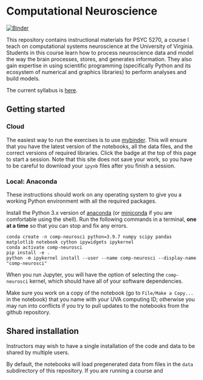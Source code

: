 
# Computational Neuroscience

[![Binder](https://mybinder.org/badge.svg)](https://mybinder.org/v2/gh/melizalab/comp-neurosci.git/master)

This repository contains instructional materials for PSYC 5270, a course I teach on computational systems neuroscience at the University of Virginia. Students in this course learn how to process neuroscience data and model the way the brain processes, stores, and generates information. They also gain expertise in using scientific programming (specifically Python and its ecosystem of numerical and graphics libraries) to perform analyses and build models.

The current syllabus is [here](resources/syllabus.pdf).

## Getting started

### Cloud

The easiest way to run the exercises is to use [mybinder](https://mybinder.org). This will ensure that you have the latest version of the notebooks, all the data files, and the correct versions of required libraries. Click the badge at the top of this page to start a session. Note that this site does not save your work, so you have to be careful to download your `ipynb` files after you finish a session.

### Local: Anaconda

These instructions should work on any operating system to give you a working Python environment with all the required packages.

Install the Python 3.x version of [anaconda](https://www.anaconda.com/distribution/) (or [miniconda](https://conda.io/en/latest/miniconda.html) if you are comfortable using the shell). Run the following commands in a terminal, **one at a time** so that you can stop and fix any errors.

``` shell
conda create -n comp-neurosci python=3.9.7 numpy scipy pandas matplotlib notebook cython ipywidgets ipykernel
conda activate comp-neurosci
pip install -e .
python -m ipykernel install --user --name comp-neurosci --display-name "comp-neurosci"
```

When you run Jupyter, you will have the option of selecting the `comp-neurosci` kernel, which should have all of your software dependencies.

Make sure you work on a copy of the notebook (go to `File/Make a Copy...` in the notebook) that you name with your UVA computing ID; otherwise you may run into conflicts if you try to pull updates to the notebooks from the github repository.

## Shared installation

Instructors may wish to have a single installation of the code and data to be shared by multiple users.

By default, the notebooks will load pregenerated data from files in the `data` subdirectory of this repository. If you are running a course and

